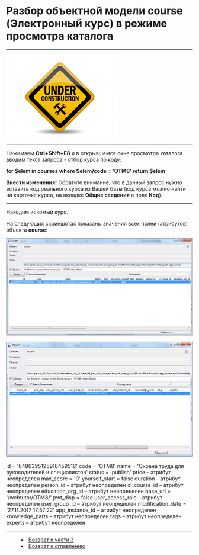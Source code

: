 # Разбор объектной модели course (Электронный курс) в режиме просмотра каталога 
***

![](underconstruction.png)

---

Нажимаем **Ctrl+Shift+F8** и в открывшемся окне просмотра каталога вводим текст запроса - отбор курса по коду:

**for $elem in courses where $elem/code = 'OTM8' return $elem**

**Внести изменения!** Обратите внимание, что в данный запрос нужно вставить код реального курса из Вашей базы (код курса можно найти на карточке курса, на вкладке **Общие сведения** в поле **Код**).


---

Находим искомый курс. 

На следующих скриншотах показаны значения всех полей (атрибутов) объекта **course**:

![](course01.png)
 

![](course02.png)
 

id = '6486395195918459516'
code = 'OTM8'
name = 'Охрана труда для руководителей и специалистов'
status = 'publish'
price – атрибут неопределен
max_score = '0'
yourself_start = false
duration – атрибут неопределен
person_id – атрибут неопределен
cl_course_id – атрибут неопределен
education_org_id – атрибут неопределен
base_url = '/webtutor/OTM8/'
pwt_disp = false
user_access_role – атрибут неопределен
user_group_id – атрибут неопределен
modification_date = '27.11.2017 17:57:22'
app_instance_id – атрибут неопределен
knowledge_parts – атрибут неопределен
tags – атрибут неопределен
experts – атрибут неопределен



***
<dd><li> <a href="3_object_model.md"> Возврат к части 3</a></dd>
<dd><li> <a href="README.md"> Возврат к оглавлению</a></dd>
